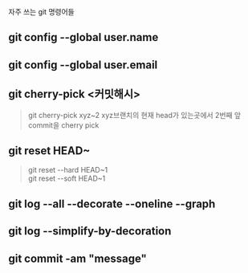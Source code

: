 자주 쓰는 git 명령어들

## git config --global user.name
## git config --global user.email


## git cherry-pick <커밋해시>
> git cherry-pick xyz~2 xyz브랜치의 현재 head가 있는곳에서 2번째 앞 commit을 cherry pick
## git reset HEAD~
> git reset --hard HEAD~1\
> git reset --soft HEAD~1
## git log --all --decorate --oneline --graph
## git log --simplify-by-decoration
## git commit -am "message"
